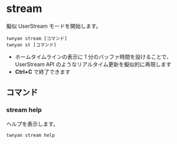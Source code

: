 # stream

擬似 UserStream モードを開始します。

```
twnyan stream [コマンド]
twnyan st [コマンド]
```

- ホームタイムラインの表示に 1 分のバッファ時間を設けることで、UserStream API のようなリアルタイム更新を擬似的に再現します
- **Ctrl+C** で終了できます

## コマンド

### stream help

ヘルプを表示します。

```
twnyan stream help
```
